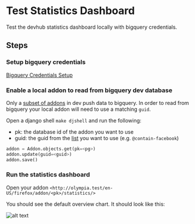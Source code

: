 # Test Statistics Dashboard

Test the devhub statistics dashboard locally with bigquery credentials.

## Steps

### Setup bigquery credentials

[Bigquery Credentials Setup](./bigquery_credentials_setup.md)

### Enable a local addon to read from bigquery dev database

Only a [subset of addons][enabled_dev_guids] in dev push data to bigquery. In order to read from bigquery
your local addon will need to use a matching `guid`.

Open a django shell `make djshell` and run the following:

- pk: the database id of the addon you want to use
- guid: the guid from the [list][enabled_dev_guids] you want to use (e.g. `@contain-facebook`)

```python
addon = Addon.objects.get(pk=<pg>)
addon.update(guid=<guid>)
addon.save()
```

### Run the statistics dashboard

Open your addon `<http://olympia.test/en-US/firefox/addon/<pk>/statistics/>`

You should see the default overview chart. It should look like this:

![alt text](../../../_static/images/statistics-overview-chart.png)

[enabled_dev_guids]: https://github.com/mozilla/bigquery-etl/blob/main/sql/moz-fx-data-shared-prod/amo_dev/amo_stats_dau_v2/query.sql
